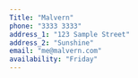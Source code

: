 ```yaml
---
Title: "Malvern"
phone: "3333 3333"
address_1: "123 Sample Street"
address_2: "Sunshine"
email: "me@malvern.com"
availability: "Friday"
---
```

